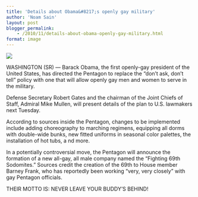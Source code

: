 ```yaml
---
title: 'Details about Obama&#8217;s openly gay military'
author: 'Noam Sain'
layout: post
blogger_permalink:
    - /2010/11/details-about-obama-openly-gay-military.html
format: image
---
```


[![](http://4.bp.blogspot.com/_8aN4krk1nsk/TNliD16V-yI/AAAAAAAAAgc/5iJE3ouv2Go/s400/death-from-behind.jpg)](http://4.bp.blogspot.com/_8aN4krk1nsk/TNliD16V-yI/AAAAAAAAAgc/5iJE3ouv2Go/s1600/death-from-behind.jpg)

WASHINGTON (SR) — Barack Obama, the first openly-gay president of the United States, has directed the Pentagon to replace the “don’t ask, don’t tell” policy with one that will allow openly gay men and women to serve in the military.  
  
Defense Secretary Robert Gates and the chairman of the Joint Chiefs of Staff, Admiral Mike Mullen, will present details of the plan to U.S. lawmakers next Tuesday.

According to sources inside the Pentagon, changes to be implemented include adding choreography to marching regimens, equipping all dorms with double-wide bunks, new fitted uniforms in seasonal color palettes, the installation of hot tubs, a nd more.

In a potentially controversial move, the Pentagon will announce the formation of a new all-gay, all male company named the “Fighting 69th Sodomites.” Sources credit the creation of the 69th to House member Barney Frank, who has reportedly been working “very, very closely” with gay Pentagon officials.

THEIR MOTTO IS: NEVER LEAVE YOUR BUDDY’S BEHIND!